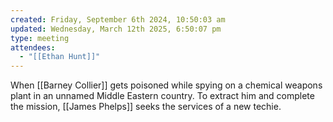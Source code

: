 ```yaml
---
created: Friday, September 6th 2024, 10:50:03 am
updated: Wednesday, March 12th 2025, 6:50:07 pm
type: meeting
attendees:
  - "[[Ethan Hunt]]"
---
```


When [[Barney Collier]] gets poisoned while spying on a chemical weapons plant in an unnamed Middle Eastern country. To extract him and complete the mission, [[James Phelps]] seeks the services of a new techie.
